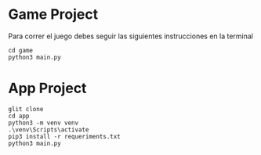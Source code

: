 # Game Project

Para correr el juego debes seguir las siguientes instrucciones en la terminal
```
cd game
python3 main.py
```

# App Project
```
glit clone
cd app
python3 -m venv venv
.\venv\Scripts\activate
pip3 install -r requeriments.txt
python3 main.py
```